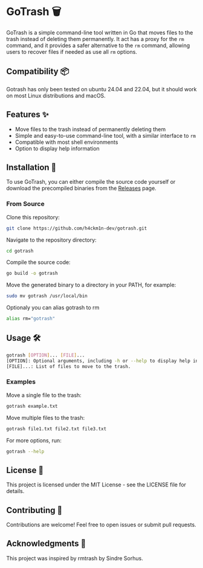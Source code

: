 # GoTrash 🗑️

GoTrash is a simple command-line tool written in Go that moves files to the trash instead of deleting them permanently. It act has a proxy for the `rm` command, and it provides a safer alternative to the `rm` command, allowing users to recover files if needed as use all `rm` options.

## Compatibility 📦

Gotrash has only been tested on ubuntu 24.04 and 22.04, but it should work on most Linux distributions and macOS.

## Features ✨

- Move files to the trash instead of permanently deleting them
- Simple and easy-to-use command-line tool, with a similar interface to `rm`
- Compatible with most shell environments
- Option to display help information

## Installation 🚀

To use GoTrash, you can either compile the source code yourself or download the precompiled binaries from the [Releases](https://github.com/h4ckm1n-dev/gotrash/releases) page.

### From Source

Clone this repository:

```bash
git clone https://github.com/h4ckm1n-dev/gotrash.git
```
Navigate to the repository directory:
```bash
cd gotrash
```
Compile the source code:
```bash
go build -o gotrash
```
Move the generated binary to a directory in your PATH, for example:
```bash
sudo mv gotrash /usr/local/bin
```
Optionaly you can alias gotrash to rm
```bash
alias rm="gotrash"
```
## Usage 🛠️
```bash
gotrash [OPTION]... [FILE]...
[OPTION]: Optional arguments, including -h or --help to display help information.
[FILE]...: List of files to move to the trash.
```
### Examples
Move a single file to the trash:
```bash
gotrash example.txt
```
Move multiple files to the trash:

```bash
gotrash file1.txt file2.txt file3.txt
```
For more options, run:

```bash
gotrash --help
```
## License 📝
This project is licensed under the MIT License - see the LICENSE file for details.

## Contributing 🤝
Contributions are welcome! Feel free to open issues or submit pull requests.

## Acknowledgments 🙏
This project was inspired by rmtrash by Sindre Sorhus.
